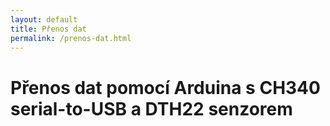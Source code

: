 ```yaml
---
layout: default
title: Přenos dat
permalink: /prenos-dat.html
---
```


# Přenos dat pomocí Arduina s CH340 serial-to-USB a DTH22 senzorem